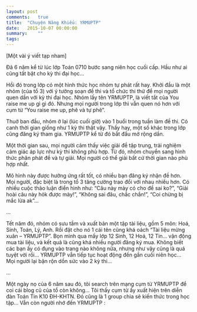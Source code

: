 ```yaml
---
layout: post
comments:   true
title:  "Chuyện Năng Khiếu: YRMUPTP"
date:   2015-10-07 00:00:00
summary:    ""
tags:	
---
```


[Một vài ý viết tạp nham]

Đã 6 năm kể từ lúc lớp Toán 0710 bước sang niên học cuối cấp. Hầu như ai cũng tất bật cho kỳ thi đại học...

Hồi đó trong lớp có một hình thức học nhóm tự phát rất hay. Khởi đầu là một nhóm (của tổ 3) với ý tưởng soạn đề thi và tổ chức thi thử để mọi người quen dần với kỳ thi đại học. Nhóm lấy tên YRMUPTP, là viết tắt của You raise me up gì gì đó. Nhưng mọi người trong lớp thì vẫn quen nó hơn với cụm từ “You raise me up, phê và tự phê”.

Thuở ban đầu, nhóm ở lại (lúc cuối giờ) vào 1 buổi trong tuần làm đề thi. Có canh thời gian giống như 1 kỳ thi thật vậy. Thấy hay, một số khác trong lớp cũng đăng ký tham gia. YRMUPTP kể từ đó bắt đầu mở rộng dần.

Một thời gian sau, mọi người cảm thấy việc giải đề tập trung, trải nghiệm cảm giác áp lực như kỳ thi không phù hợp. Từ đó, nhóm chuyển sang hình thức phân phát đề và tự giải. Mọi người có thể giải bất cứ thời gian nào phù hợp nhất.

Mô hình này được hưởng ứng rất tốt, có nhiều bạn đăng ký nhận đề hơn. Mọi người, đặc biệt là trong tổ 3 tăng cường trao đổi với nhau nhiều hơn. Có nhiều cuộc thảo luận điển hình như: “Câu này mày có cho đề sai ko?”, “Giải hoài câu này hỏk được mày!”, “Không sai đâu, chắc chắn!”, “Coi chừng bị mắc lừa ak”...

...

Tết năm đó, nhóm có sưu tầm và xuất bản một tập tài liệu, gồm 5 môn: Hoá, Sinh, Toán, Lý, Anh. Rồi đặt cho nó 1 cái tên cũng khá oách “Tài liệu mừng xuân – YRMUPTP”. Bọn mình qua mấy lớp 12 Sinh, 12 Hoá, 12 Tin... vận động mua tài liệu, và kết quả là cũng khá nhiều người đăng ký mua. Không biết các bạn ấy có đụng vào trang nào không nữa, nhưng như vậy cũng là quá tuyệt vời rồi...
YRMUPTP vẫn tiếp tục hoạt động đến gần cuối niên học... Mọi người lại bận rộn dồn sức vào 2 kỳ thi...

...

Một ngày nọ của 6 năm sau đó, tôi search trên mạng cụm từ YRMUPTP để coi cái blog cũ của tổ còn không... Tôi thấy cụm từ ấy xuất hiện trên diễn đàn Toán Tin K10 ĐH-KHTN. Đó cũng là 1 group chia sẻ kiến thức trong học tập... Vẫn còn người nhớ đến YRMUPTP :